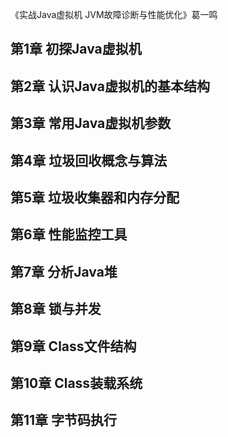 《实战Java虚拟机 JVM故障诊断与性能优化》葛一鸣

## 第1章 初探Java虚拟机

## 第2章 认识Java虚拟机的基本结构

## 第3章 常用Java虚拟机参数

## 第4章 垃圾回收概念与算法

## 第5章 垃圾收集器和内存分配

## 第6章 性能监控工具

## 第7章 分析Java堆

## 第8章 锁与并发

## 第9章 Class文件结构

## 第10章 Class装载系统

## 第11章 字节码执行

